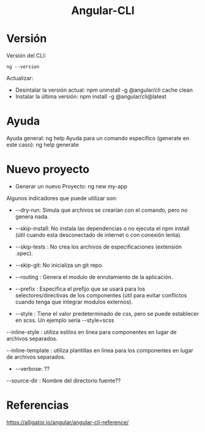 <h1 align=center>
    Angular-CLI
</h1>

# Versión

Versión del CLI:
```
ng --version
```

Actualizar:
+ Desintalar la versión actual:
npm uninstall -g @angular/cli cache clean
+ Instalar la última versión:
npm install -g @angular/cli@latest

# Ayuda
Ayuda general:
ng help
Ayuda para un comando específico (generate en este caso):
ng help generate

# Nuevo proyecto

+ Generar un nuevo Proyecto:
ng new my-app

Algunos indicadores que puede utilizar son:

+ --dry-run:
Simula que archivos se crearían con el comando, pero no genera nada.

+ --skip-install:
No instala las dependencias o no ejecuta el npm install (útil cuando esta desconectado de internet o con conexión lenta).

+ --skip-tests : 
No crea los archivos de especificaciones (extensión .spec).

+ --skip-git: 
No inicializa un git repo.

+ --routing : 
Genera el modulo de enrutamiento de la aplicación.

+ --prefix : 
Especifica el prefijo que se usará para los selectores/directivas de los componentes (útil para evitar conflictos cuando tenga que integrar modulos externos). 

+ --style : 
Tiene el valor predeterminado de css, pero se puede establecer en scss.
 Un ejemplo sería --style=scss

--inline-style : 
utiliza estilos en línea para componentes en lugar de archivos separados.

--inline-template : utiliza plantillas en línea para los componentes en lugar de archivos separados.

+ --verbose: 
??

--source-dir :
Nombre del directorio fuente??

# Referencias
<https://alligator.io/angular/angular-cli-reference/>